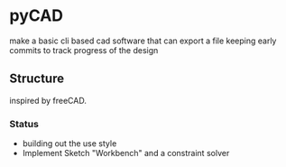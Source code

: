 # pyCAD

make a basic cli based cad software that can export a file
keeping early commits to track progress of the design


## Structure

inspired by freeCAD.

### Status

- building out the use style
- Implement Sketch "Workbench" and a constraint solver
